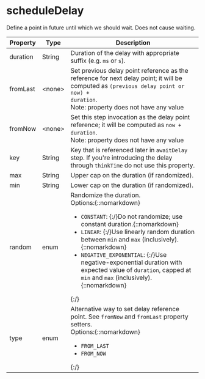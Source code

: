 # scheduleDelay

Define a point in future until which we should wait. Does not cause waiting.

| Property | Type | Description |
| ------- | ------- | -------- |
| duration | String | Duration of the delay with appropriate suffix (e.g. `ms` or `s`). |
| fromLast | &lt;none&gt; | Set previous delay point reference as the reference for next delay point; it will be computed as <code>(previous delay point or now) + duration</code>.<br>Note: property does not have any value |
| fromNow | &lt;none&gt; | Set this step invocation as the delay point reference; it will be computed as <code>now + duration</code>.<br>Note: property does not have any value |
| key | String | Key that is referenced later in `awaitDelay` step. If you're introducing the delay through `thinkTime` do not use this property. |
| max | String | Upper cap on the duration (if randomized). |
| min | String | Lower cap on the duration (if randomized). |
| random | enum | Randomize the duration.<br>Options:{::nomarkdown}<ul><li><code>CONSTANT</code>: {:/}Do not randomize; use constant duration.{::nomarkdown}</li><li><code>LINEAR</code>: {:/}Use linearly random duration between <code>min</code> and <code>max</code> (inclusively).{::nomarkdown}</li><li><code>NEGATIVE_EXPONENTIAL</code>: {:/}Use negative-exponential duration with expected value of <code>duration</code>, capped at <code>min</code> and <code>max</code> (inclusively).{::nomarkdown}</li></ul>{:/} |
| type | enum | Alternative way to set delay reference point. See `fromNow` and `fromLast` property setters.<br>Options:{::nomarkdown}<ul><li><code>FROM_LAST</code></li><li><code>FROM_NOW</code></li></ul>{:/} |

